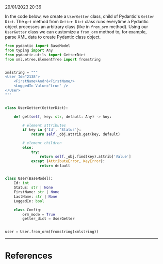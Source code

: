 29/01/2023 20:36

In the code below, we create a `UserGetter` class, child of Pydantic's `Getter Dict`. The `get` method from `Getter Dict` class runs everytime a Pydantic object processes an arbitrary class (like in `from_orm` method). Using our `UserGetter` class we can customize a `from_orm` method to, for example, parse XML data to create Pydantic class object.

```python
from pydantic import BaseModel
from typing import Any
from pydantic.utils import GetterDict
from xml.etree.ElementTree import fromstring


xmlstring = """
<User Id="2138">
    <FirstName>André<FirstName/>
    <LoggedIn Value="true" />
</User>
"""


class UserGetter(GetterDict):

    def get(self, key: str, default: Any) -> Any:

        # element attributes
        if key in {'Id', 'Status'}:
            return self._obj.attrib.get(key, default)

        # element children
        else:
            try:
                return self._obj.find(key).attrib['Value']
            except (AttributeError, KeyError):
                return default


class User(BaseModel):
    Id: int
    Status: str | None
    FirstName: str | None
    LastName: str | None
    LoggedIn: bool

    class Config:
        orm_mode = True
        getter_dict = UserGetter


user = User.from_orm(fromstring(xmlstring))
```




---
# References

